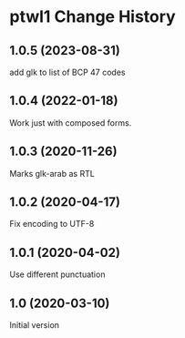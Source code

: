 ptwl1 Change History
====================

1.0.5 (2023-08-31)
------------------
add glk to list of BCP 47 codes

1.0.4 (2022-01-18)
------------------
Work just with composed forms.

1.0.3 (2020-11-26)
------------------
Marks glk-arab as RTL

1.0.2 (2020-04-17)
------------------
Fix encoding to UTF-8

1.0.1 (2020-04-02)
------------------
Use different punctuation

1.0 (2020-03-10)
----------------
Initial version
